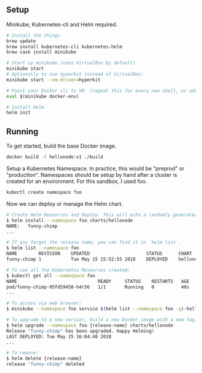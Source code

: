 ## Setup

Minikube, Kubernetes-cli and Helm required.

```bash
# Install the things
brew update
brew install kubernetes-cli kubernetes-helm
brew cask install minikube

# Start up minikube (uses VirtualBox by default)
minikube start
# Optionally to use hyperkit instead of VirtualBox:
minikube start --vm-driver=hyperkit

# Point your Docker cli to VM  (repeat this for every new shell, or add to your bash profile)
eval $(minikube docker-env)

# Install Helm
helm init
```

## Running

To get started, build the base Docker image.

```bash
docker build -t hellonode:v1 ./build
```

Setup a Kubernetes Namespace. In practice, this would be "preprod" or "production". Namespaces should be setup by hand after a cluster is created for an environment. For this sandbox, I used foo.

```bash
kubectl create namespace foo
```

Now we can deploy or manage the Helm chart.

```bash
# Create Helm Resources and Deploy. This will echo a randomly generated release name.
$ helm install --namespace foo charts/hellonode
NAME:   funny-chimp
...

# If you forget the release name, you can find it in `helm list`.
$ helm list --namespace foo
NAME       	REVISION	UPDATED                 	STATUS  	CHART          	NAMESPACE
funny-chimp	1       	Tue May 15 15:52:55 2018	DEPLOYED	hellonode-0.0.1	foo

# To see all the Kubernetes Resources created:
$ kubectl get all --namespace foo
NAME                              READY     STATUS    RESTARTS   AGE
pod/funny-chimp-95fd59458-h4r56   1/1       Running   0          40s
...

# To access via web browser:
$ minikube --namespace foo service $(helm list --namespace foo -q)-hellonode

# To upgrade to a new version, build a new Docker image with a new tag, update values.yaml to point to it, then:
$ helm upgrade --namespace foo {release-name} charts/hellonode
Release "funny-chimp" has been upgraded. Happy Helming!
LAST DEPLOYED: Tue May 15 16:04:40 2018
...

# To remove:
$ helm delete {release-name}
release "funny-chimp" deleted
```
